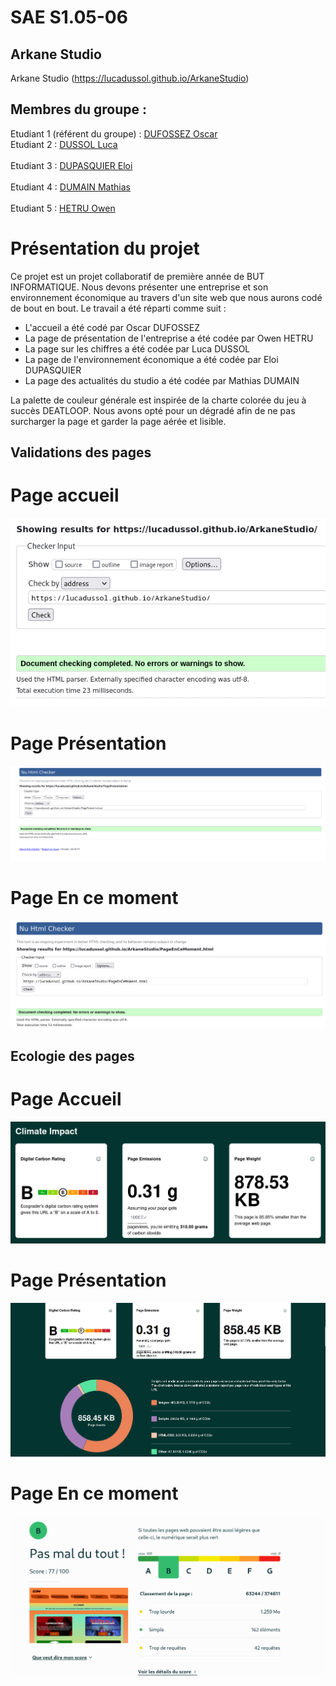 # SAE S1.05-06

## Arkane Studio    

Arkane Studio (https://lucadussol.github.io/ArkaneStudio)

## Membres du groupe :
Etudiant 1 (référent du groupe) : [DUFOSSEZ Oscar](mailto:odufosse@edu.univ-fcomte.fr?subject=SAE_1_05_06)<br> 
Etudiant 2 : [DUSSOL Luca](ldussol@edu.univ-fcomte.fr?subject=SAE_1_05_06)<br>    
Etudiant 3 : [DUPASQUIER Eloi](edupasqu@edu.univ-fcomte.fr?subject=SAE_1_05_06)<br>  
Etudiant 4 : [DUMAIN Mathias](mdumain@edu.univ-fcomte.fr?subject=SAE_1_05_06)<br>   
Etudiant 5 : [HETRU Owen](ohetru@edu.univ-fcomte.fr?subject=SAE_1_05_06)<br>  

# Présentation du projet

Ce projet est un projet collaboratif de première année de BUT INFORMATIQUE. Nous devons présenter une entreprise
et son environnement économique au travers d'un site web que nous aurons codé de bout en bout.
Le travail a été réparti comme suit :
- L'accueil a été codé par Oscar DUFOSSEZ
- La page de présentation de l'entreprise a été codée par Owen HETRU
- La page sur les chiffres a été codée par Luca DUSSOL
- La page de l'environnement économique a été codée par Eloi DUPASQUIER
- La page des actualités du studio a été codée par Mathias DUMAIN

La palette de couleur générale est inspirée de la charte colorée du jeu à succès DEATLOOP. Nous avons opté pour un dégradé afin de ne pas surcharger 
la page et garder la page aérée et lisible.

## Validations des pages
# Page accueil
![écran qui vérifie si le document est valide sur W3C](doc/Validation_W3C_index.png)

# Page Présentation
![écran qui vérifie si le document est valide sur W3C](doc/W3CPresentation.png)

# Page En ce moment
![écran qui vérifie si le document est valide sur W3C](doc/W3CMoment.png)

## Ecologie des pages
# Page Accueil
![écran qui vérifie si le document est léger sur ECOGRADER](doc/Eco_index.png)

# Page Présentation
![écran qui vérifie si le document est léger sur ECOGRADER](doc/ecoPresentation.png)

# Page En ce moment
![écran qui vérifie si le document est léger sur ECOGRADER](doc/EcoloMoment.png)
